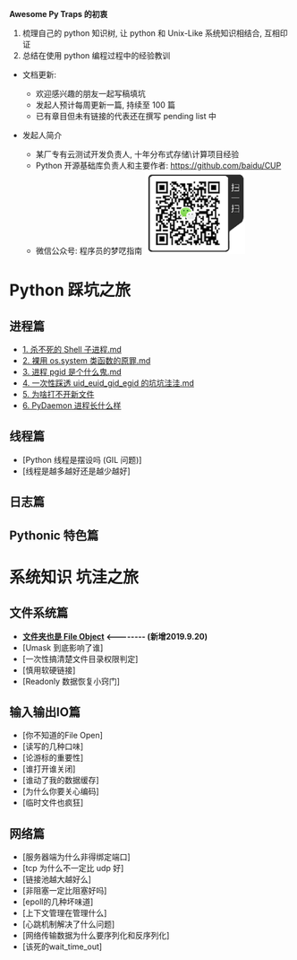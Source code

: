 **Awesome Py Traps 的初衷**
1. 梳理自己的 python 知识树, 让 python 和 Unix-Like 系统知识相结合, 互相印证 
2. 总结在使用 python 编程过程中的经验教训


- 文档更新:
  - 欢迎感兴趣的朋友一起写稿填坑
  - 发起人预计每周更新一篇, 持续至 100 篇
  - 已有章目但未有链接的代表还在撰写 pending list 中

- 发起人简介
  - 某厂专有云测试开发负责人, 十年分布式存储\计算项目经验
  - Python 开源基础库负责人和主要作者: https://github.com/baidu/CUP
  - 微信公众号: 程序员的梦呓指南 ![](weixin_nosign.png)


# Python 踩坑之旅

## 进程篇

- [1. 杀不死的 Shell 子进程.md](./1_process/其一杀不死的shell子进程.md)
- [2. 裸用 os.system 类函数的原罪.md](./1_process/其二裸用类os.system函数的原罪.md)
- [3. 进程 pgid 是个什么鬼.md](./1_process/其三pgid是个什么鬼.md)
- [4. 一次性踩透 uid_euid_gid_egid 的坑坑洼洼.md](./1_process/其四一次性踩透uid_euid_gid_egid的坑坑洼洼.md)
- [5. 为啥打不开新文件](./1_process/其五为啥打不开新文件.md)
- [6. PyDaemon 进程长什么样]()

## 线程篇

- [Python 线程是摆设吗 (GIL 问题)]
- [线程是越多越好还是越少越好]


## 日志篇

## Pythonic 特色篇


# 系统知识 坑洼之旅

## 文件系统篇

- **[文件夹也是 File Object](./2_filesystem/其一目录也是个文件.md) <-------- (新增2019.9.20)**
- [Umask 到底影响了谁]
- [一次性搞清楚文件目录权限判定]
- [慎用软硬链接]
- [Readonly 数据恢复小窍门]


## 输入输出IO篇

- [你不知道的File Open]
- [读写的几种口味]
- [论游标的重要性]
- [谁打开谁关闭]
- [谁动了我的数据缓存]
- [为什么你要关心编码]
- [临时文件也疯狂]

## 网络篇

- [服务器端为什么非得绑定端口]
- [tcp 为什么不一定比 udp 好]
- [链接池越大越好么]
- [非阻塞一定比阻塞好吗]
- [epoll的几种坏味道]
- [上下文管理在管理什么]
- [心跳机制解决了什么问题]
- [网络传输数据为什么要序列化和反序列化]
- [该死的wait_time_out]


